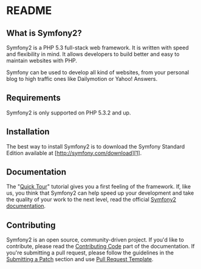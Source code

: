 README
======

What is Symfony2?
-----------------

Symfony2 is a PHP 5.3 full-stack web framework. It is written with speed and
flexibility in mind. It allows developers to build better and easy to maintain
websites with PHP.

Symfony can be used to develop all kind of websites, from your personal blog
to high traffic ones like Dailymotion or Yahoo! Answers.

Requirements
------------

Symfony2 is only supported on PHP 5.3.2 and up.

Installation
------------

The best way to install Symfony2 is to download the Symfony Standard Edition
available at [http://symfony.com/download][1].

Documentation
-------------

The "[Quick Tour][2]" tutorial gives you a first feeling of the framework. If,
like us, you think that Symfony2 can help speed up your development and take
the quality of your work to the next level, read the official
[Symfony2 documentation][3].

Contributing
------------

Symfony2 is an open source, community-driven project. If you'd like to contribute,
please read the [Contributing Code][4] part of the documentation. If you're submitting
a pull request, please follow the guidelines in the [Submitting a Patch][5] section
and use [Pull Request Template][6].

[1]: http://symfony.com/download
[2]: http://symfony.com/get_started
[3]: http://symfony.com/doc/current/
[4]: http://symfony.com/doc/current/contributing/code/index.html
[5]: http://symfony.com/doc/current/contributing/code/patches.html#check-list
[6]: http://symfony.com/doc/current/contributing/code/patches.html#make-a-pull-request
